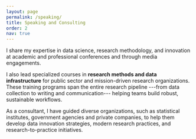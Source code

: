 ```yaml
---
layout: page
permalink: /speaking/
title: Speaking and Consulting
order: 2
nav: true
---
```


I share my expertise in data science, research methodology, and innovation at academic and professional conferences and through media engagements.

I also lead specialized courses in **research methods and data infrastructure** for public sector and mission-driven research organizations. These training programs span the entire research pipeline ---from data collection to writing and communication--- helping teams build robust, sustainable workflows.

As a consultant, I have guided diverse organizations, such as statistical institutes, government agencies and private companies, to help them develop data innovation strategies, modern research practices, and research-to-practice initiatives.
